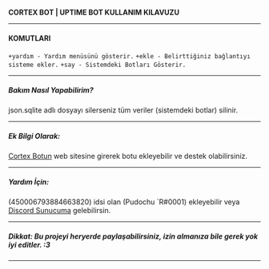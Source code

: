 **CORTEX BOT | UPTIME BOT KULLANIM KILAVUZU**

----------------------------------------------------

#### KOMUTLARI

`+yardım - Yardım menüsünü gösterir.`
`+ekle - Belirttiğiniz bağlantıyı sisteme ekler.`
`+say - Sistemdeki Botları Gösterir.`

----------------------------------------------------

##### Bakım Nasıl Yapabilirim?
json.sqlite adlı dosyayı silerseniz tüm veriler (sistemdeki botlar) silinir.

----------------------------------------------------

##### Ek Bilgi Olarak:
[Cortex Botun](http://www.cortex.red "Cortex Botun Web Sitesine Girmek İçin Tıkla!")  web sitesine girerek botu ekleyebilir ve destek olabilirsiniz.

----------------------------------------------------

##### Yardım İçin: 
(450006793884663820) idsi olan (Pudochu `R#0001) ekleyebilir veya [Discord Sunucuma](https://discord.gg/dJknT6 "Sunucuya Katılmak İçin Tıklaman Yeterli")  gelebilirsin.

----------------------------------------------------

##### Dikkat: Bu projeyi heryerde paylaşabilirsiniz, izin almanıza bile gerek yok iyi editler. :3 

----------------------------------------------------